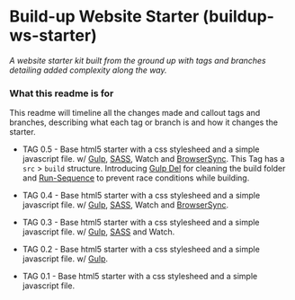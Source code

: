# Build-up Website Starter (buildup-ws-starter)
_A website starter kit built from the ground up with tags and branches detailing added complexity along the way._

### What this readme is for
This readme will timeline all the changes made and callout tags and branches, describing what each tag or branch is and how it changes the starter.

- TAG 0.5 - Base html5 starter with a css stylesheed and a simple javascript file. w/
[Gulp](http://bit.ly/1gmLpeH),
[SASS](http://bit.ly/1NQO6Qw),
Watch and
[BrowserSync](http://bit.ly/1eEkTvZ).
This Tag has a `src` > `build` structure. Introducing [Gulp Del](http://bit.ly/1JP19n3) for cleaning the build folder and [Run-Sequence](http://bit.ly/1S8JCFy) to prevent race conditions while building.

- TAG 0.4 - Base html5 starter with a css stylesheed and a simple javascript file. w/
[Gulp](http://bit.ly/1gmLpeH),
[SASS](http://bit.ly/1NQO6Qw),
Watch and
[BrowserSync](http://bit.ly/1eEkTvZ).

- TAG 0.3 - Base html5 starter with a css stylesheed and a simple javascript file. w/
[Gulp](http://bit.ly/1gmLpeH),
[SASS](http://bit.ly/1NQO6Qw) and Watch.

- TAG 0.2 - Base html5 starter with a css stylesheed and a simple javascript file. w/
[Gulp](http://bit.ly/1gmLpeH).

- TAG 0.1 - Base html5 starter with a css stylesheed and a simple javascript file.